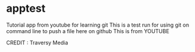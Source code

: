 # apptest
Tutorial app from youtube for learning git
This is a test run for using git on command line to push a file here on github This is from YOUTUBE

CREDIT : Traversy Media
